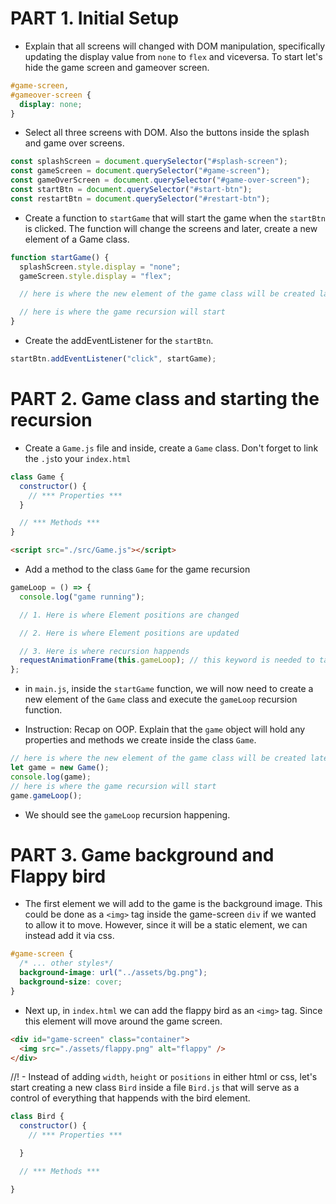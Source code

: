 # PART 1. Initial Setup

- Explain that all screens will changed with DOM manipulation, specifically updating the display value from `none` to `flex` and viceversa. To start let's hide the game screen and gameover screen.

```css
#game-screen,
#gameover-screen {
  display: none;
}
```

- Select all three screens with DOM. Also the buttons inside the splash and game over screens.

```js
const splashScreen = document.querySelector("#splash-screen");
const gameScreen = document.querySelector("#game-screen");
const gameOverScreen = document.querySelector("#game-over-screen");
const startBtn = document.querySelector("#start-btn");
const restartBtn = document.querySelector("#restart-btn");
```

- Create a function to `startGame` that will start the game when the `startBtn` is clicked. The function will change the screens and later, create a new element of a Game class.

```js
function startGame() {
  splashScreen.style.display = "none";
  gameScreen.style.display = "flex";

  // here is where the new element of the game class will be created later

  // here is where the game recursion will start
}
```

- Create the addEventListener for the `startBtn`.

```js
startBtn.addEventListener("click", startGame);
```

# PART 2. Game class and starting the recursion

- Create a `Game.js` file and inside, create a `Game` class. Don't forget to link the `.js`to your `index.html`

```js
class Game {
  constructor() {
    // *** Properties ***
  }

  // *** Methods ***
}
```

```html
<script src="./src/Game.js"></script>
```

- Add a method to the class `Game` for the game recursion

```js
gameLoop = () => {
  console.log("game running");

  // 1. Here is where Element positions are changed

  // 2. Here is where Element positions are updated

  // 3. Here is where recursion happends
  requestAnimationFrame(this.gameLoop); // this keyword is needed to target a method of the class
};
```

- in `main.js`, inside the `startGame` function, we will now need to create a new element of the `Game` class and execute the `gameLoop` recursion function.

- Instruction: Recap on OOP. Explain that the `game` object will hold any properties and methods we create inside the class `Game`.

```js
// here is where the new element of the game class will be created later
let game = new Game();
console.log(game);
// here is where the game recursion will start
game.gameLoop();
```

- We should see the `gameLoop` recursion happening.

# PART 3. Game background and Flappy bird

- The first element we will add to the game is the background image. This could be done as a `<img>` tag inside the game-screen `div` if we wanted to allow it to move. However, since it will be a static element, we can instead add it via css.

```css
#game-screen {
  /* ... other styles*/
  background-image: url("../assets/bg.png");
  background-size: cover;
}
```

- Next up, in `index.html` we can add the flappy bird as an `<img>` tag. Since this element will move around the game screen.

```html
<div id="game-screen" class="container">
  <img src="./assets/flappy.png" alt="flappy" />
</div>
```

//! - Instead of adding `width`, `height` or `positions` in either html or css, let's start creating a new class `Bird` inside a file `Bird.js` that will serve as a control of everything that happends with the bird element.

```js
class Bird {
  constructor() {
    // *** Properties ***

  }

  // *** Methods ***

}
```